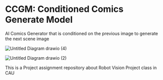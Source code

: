 # CCGM: Conditioned Comics Generate Model
AI Comics Generator that is conditioned on the previous image to generate the next scene image

![Untitled Diagram drawio (4)](https://github.com/ArfiTech/CCGM-Conditioned-Comics-Generate-Model/assets/60423885/79c2dfaa-493a-40ec-98c8-3b47b88238e5)


![Untitled Diagram drawio (2)](https://github.com/ArfiTech/CCGM-Conditioned-Comics-Generate-Model/assets/60423885/210c2633-15b3-48e3-9c1f-dd17f01e9977)


This is a Project assignment repository about Robot Vision Project class in CAU
